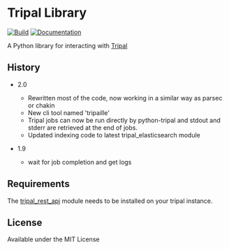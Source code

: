 # Tripal Library

[![Build](https://travis-ci.org/galaxy-genome-annotation/python-tripal.svg?branch=master)](https://travis-ci.org/galaxy-genome-annotation/python-tripal)
[![Documentation](https://readthedocs.org/projects/python-tripal/badge/?version=latest)](http://python-tripal.readthedocs.io/en/latest/?badge=latest)

A Python library for interacting with [Tripal](http://tripal.info/)

## History

 - 2.0
    - Rewritten most of the code, now working in a similar way as parsec or chakin
    - New cli tool named 'tripaille'
    - Tripal jobs can now be run directly by python-tripal and stdout and stderr are retrieved at the end of jobs.
    - Updated indexing code to latest tripal_elasticsearch module

 - 1.9
    - wait for job completion and get logs

## Requirements

The [tripal_rest_api](http://github.com/abretaud/tripal_rest_api) module needs to be installed on your tripal instance.

## License

Available under the MIT License
